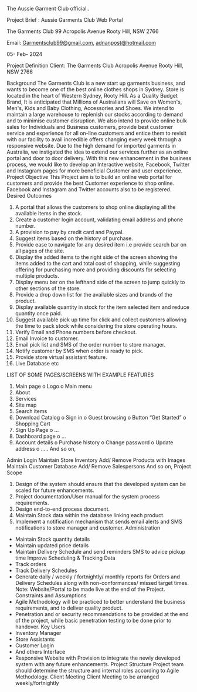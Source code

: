The Aussie Garment Club official..

Project Brief : Aussie Garments Club Web Portal

The Garments Club 99
Acropolis Avenue
Rooty Hill, NSW 2766

Email: Garmentsclub99@gmail.com, adnanpost@hotmail.com

05- Feb- 2024

Project Definition
Client:
The Garments Club
Acropolis Avenue
Rooty Hill, NSW 2766

Background
The Garments Club is a new start up garments business, and wants to become one of the best online clothes shops in Sydney. Store is located in the heart of Western Sydney, Rooty Hill. As a Quality Budget Brand, It is anticipated that Millions of Australians will Save on Women's, Men's, Kids and Baby Clothing, Accessories and Shoes. We intend to maintain a large warehouse to replenish our stocks according to demand and to minimise customer disruption. We also intend to provide online bulk sales for Individuals and Business customers, provide best customer service and experience for all on-line customers and entice them to revisit with our facility to avail incredible offers changing every week through a responsive website.
Due to the high demand for imported garments in Australia, we instigated the idea to extend our services further as an online portal and door to door delivery. With this new enhancement in the business process, we would like to develop an Interactive website, Facebook, Twitter and Instagram pages for more beneficial Customer and user experience.
Project Objective
This Project aim is to build an online web portal for customers and provide the best Customer experience to shop online. Facebook and Instagram and Twitter accounts also to be registered.
Desired Outcomes

1. A portal that allows the customers to shop online displaying all the available items in the stock.
2. Create a customer login account, validating email address and phone number.
3. A provision to pay by credit card and Paypal.
4. Suggest items based on the history of purchase.
5. Provide ease to navigate for any desired item i.e provide search bar on all pages of the site.
6. Display the added items to the right side of the screen showing the items added to the cart and total cost of shopping, while suggesting offering for purchasing more and providing discounts for selecting multiple products.
7. Display menu bar on the lefthand side of the screen to jump quickly to other sections of the store.
8. Provide a drop down list for the available sizes and brands of the product.
9. Display available quantity in stock for the item selected item and reduce quantity once paid.
10. Suggest available pick up time for click and collect customers allowing the time to pack stock while considering the store operating hours.
11. Verify Email and Phone numbers before checkout.
12. Email Invoice to customer.
13. Email pick list and SMS of the order number to store manager.
14. Notify customer by SMS when order is ready to pick.
15. Provide store virtual assistant feature.
16. Live Database
    etc

LIST OF SOME PAGES/SCREENS WITH EXAMPLE FEATURES

1. Main page
   o Logo
   o Main menu
1. About
1. Services
1. Site map
1. Search items
1. Download Catalog
   o Sign in
   o Guest browsing
   o Button “Get Started”
   o Shopping Cart
1. Sign Up Page
   o …
1. Dashboard page
   o …
1. Account details
   o Purchase history
   o Change password
   o Update address
   o …..
   And so on,

Admin Login
Maintain Store Inventory
Add/ Remove Products with Images
Maintain Customer Database
Add/ Remove Salespersons
And so on,
Project Scope

1. Design of the system should ensure that the developed system can be scaled for future enhancements.
2. Project documentation/User manual for the system process requirements.
3. Design end-to-end process document.
4. Maintain Stock data within the database linking each product.
5. Implement a notification mechanism that sends email alerts and SMS notifications to store manager and customer.
   Administration

- Maintain Stock quantity details
- Maintain updated price details
- Maintain Delivery Schedule and send reminders SMS to advice pickup time
  Improve Scheduling & Tracking Data
- Track orders
- Track Delivery Schedules
- Generate daily / weekly / fortnightly/ monthly reports for Orders and Delivery Schedules along with non-conformances/ missed target times.
  Note: Website/Portal to be made live at the end of the Project.
  Constraints and Assumptions
- Agile Methodology will be practiced to better understand the business requirements, and to deliver quality product.
- Penetration and or security recommendations to be provided at the end of the project, while basic penetration testing to be done prior to handover.
  Key Users
- Inventory Manager
- Store Assistants
- Customer Login
- And others
  Interface
- Responsive Website with Provision to integrate the newly developed system with any future enhancements.
  Project Structure Project team should determine the structure and internal roles according to Agile Methodology.
  Client Meeting Client Meeting to be arranged weekly/fortnightly
